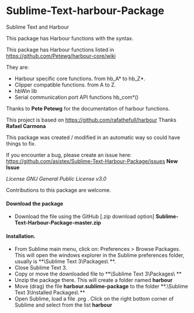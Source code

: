 # Sublime-Text-harbour-Package
Sublime Text and Harbour

This package has Harbour functions with the syntax.

This package has Harbour functions listed in https://github.com/Petewg/harbour-core/wiki

They are:
* Harbour specific core functions. from hb_A* to hb_Z*.
* Clipper compatible functions. from A to Z.
* hbWin lib
* Serial communication port API functions hb_com*()

Thanks to **Pete Petewg** for the documentation of harbour functions.

This project is based on https://github.com/rafathefull/harbour Thanks **Rafael Carmona**

This package was created / modified in an automatic way so could have things to fix.

If you encounter a bug, please create an issue here:
https://github.com/asistex/Sublime-Text-Harbour-Package/issues  **New Issue**

*License GNU General Public License v3.0*

Contributions to this package are welcome.

#### Download the package
* Download the file using the GitHub [.zip download option] **Sublime-Text-Harbour-Package-master.zip**

#### Installation. 

* From Sublime main menu, click on: Preferences > Browse Packages. This will open the windows explorer in the Sublime preferences folder, usually is **\Sublime Text 3\Packages\ **.
* Close Sublime Text 3.
* Copy or move the downloaded file to **\Sublime Text 3\Packages\ **
* Unzip the package there.  This will create a folder named **harbour**
* Move (drag) the file **harbour.sublime-package** to the folder **.\Sublime Text 3\Installed Packages\ **
* Open Sublime, load a file .prg . Click on the right bottom corner of Sublime and 
  select from the list **harbour**

